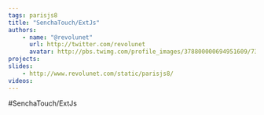 ```yaml
---
tags: parisjs8
title: "SenchaTouch/ExtJs"
authors:
    - name: "@revolunet"
      url: http://twitter.com/revolunet
      avatar: http://pbs.twimg.com/profile_images/378800000694951609/7323ca44db2d61b2b1c4697d6b240248_bigger.jpeg
projects:
slides:
    - http://www.revolunet.com/static/parisjs8/
videos:
---
```

#SenchaTouch/ExtJs
